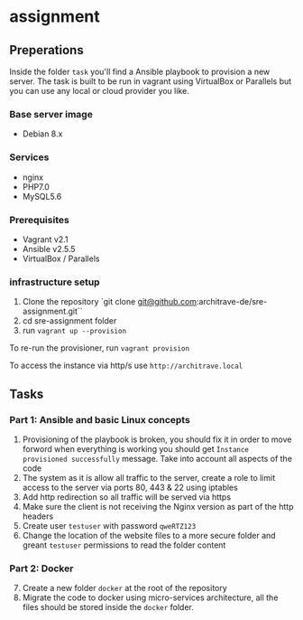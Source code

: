 # assignment

## Preperations
Inside the folder `task` you'll find a Ansible playbook to provision a new server.
The task is built to be run in vagrant using VirtualBox or Parallels but you can use any local or cloud provider you like.

### Base server image
- Debian 8.x

### Services
- nginx
- PHP7.0
- MySQL5.6

### Prerequisites
- Vagrant v2.1
- Ansible v2.5.5
- VirtualBox / Parallels

### infrastructure setup
1. Clone the repository `git clone git@github.com:architrave-de/sre-assignment.git``
2. cd sre-assignment folder
3. run `vagrant up --provision`

To re-run the provisioner, run `vagrant provision` 

To access the instance via http/s use `http://architrave.local`

## Tasks
### Part 1: Ansible and basic Linux concepts
1. Provisioning of the playbook is broken, you should fix it in order to move forword when everything is working you should get `Ìnstance provisioned successfully` message. Take into account all aspects of the code
2. The system as it is allow all traffic to the server, create a role to limit access to the server via ports 80, 443 & 22 using iptables
3. Add http redirection so all traffic will be served via https
4. Make sure the client is not receiving the Nginx version as part of the http headers
5. Create user `testuser` with password `qweRTZ123`
6. Change the location of the website files to a more secure folder and greant `testuser` permissions to read the folder content

### Part 2: Docker
7. Create a new folder `docker` at the root of the repository
8. Migrate the code to docker using micro-services architecture, all the files should be stored inside the `docker` folder.

